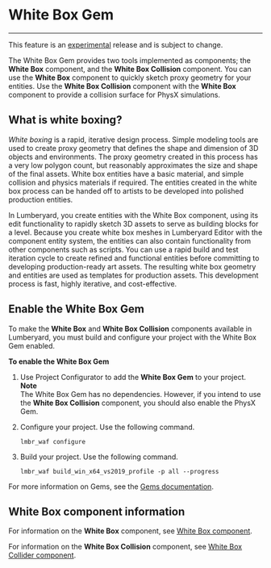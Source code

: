 # White Box Gem<a name="gem-white-box"></a>

****  
This feature is an [experimental](https://docs.aws.amazon.com/lumberyard/latest/userguide/ly-glos-chap.html#experimental) release and is subject to change\. 

The White Box Gem provides two tools implemented as components; the **White Box** component, and the **White Box Collision** component\. You can use the **White Box** component to quickly sketch proxy geometry for your entities\. Use the **White Box Collision** component with the **White Box** component to provide a collision surface for PhysX simulations\. 

## What is white boxing?<a name="white-boxing"></a>

*White boxing* is a rapid, iterative design process\. Simple modeling tools are used to create proxy geometry that defines the shape and dimension of 3D objects and environments\. The proxy geometry created in this process has a very low polygon count, but reasonably approximates the size and shape of the final assets\. White box entities have a basic material, and simple collision and physics materials if required\. The entities created in the white box process can be handed off to artists to be developed into polished production entities\. 

In Lumberyard, you create entities with the White Box component, using its edit functionality to rapidly sketch 3D assets to serve as building blocks for a level\. Because you create white box meshes in Lumberyard Editor with the component entity system, the entities can also contain functionality from other components such as scripts\. You can use a rapid build and test iteration cycle to create refined and functional entities before committing to developing production\-ready art assets\. The resulting white box geometry and entities are used as templates for production assets\. This development process is fast, highly iterative, and cost\-effective\. 

## Enable the White Box Gem<a name="enable-gem-white-box"></a>

To make the **White Box** and **White Box Collision** components available in Lumberyard, you must build and configure your project with the White Box Gem enabled\. 

**To enable the White Box Gem**

1. Use Project Configurator to add the **White Box Gem** to your project\. 
**Note**  
The White Box Gem has no dependencies\. However, if you intend to use the **White Box Collision** component, you should also enable the PhysX Gem\. 

1. Configure your project\. Use the following command\.

   ```
   lmbr_waf configure
   ```

1. Build your project\. Use the following command\. 

   ```
   lmbr_waf build_win_x64_vs2019_profile -p all --progress
   ```

For more information on Gems, see the [Gems documentation](gems-system-gems.md)\. 

## White Box component information<a name="white-box-component-topics"></a>

For information on the **White Box** component, see [White Box component](component-white-box.md)\. 

For information on the **White Box Collision** component, see [White Box Collider component](component-white-box-collider.md)\. 